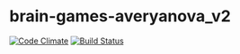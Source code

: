 # brain-games-averyanova_v2

[![Code Climate](https://api.codeclimate.com/v1/badges/7f9aec303c0c51d93936/maintainability.svg)](https://codeclimate.com/github/marina-averyanova/project-lvl1-s284)
[![Build Status](https://api.travis-ci.org/marina-averyanova/project-lvl1-s284.svg?branch=master)](https://travis-ci.org/marina-averyanova/project-lvl1-s284)
